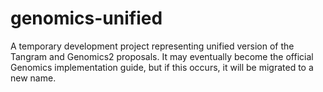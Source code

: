 # genomics-unified
A temporary development project representing unified version of the Tangram and Genomics2 proposals.  It may eventually become the official Genomics implementation guide, but if this occurs, it will be migrated to a new name.
